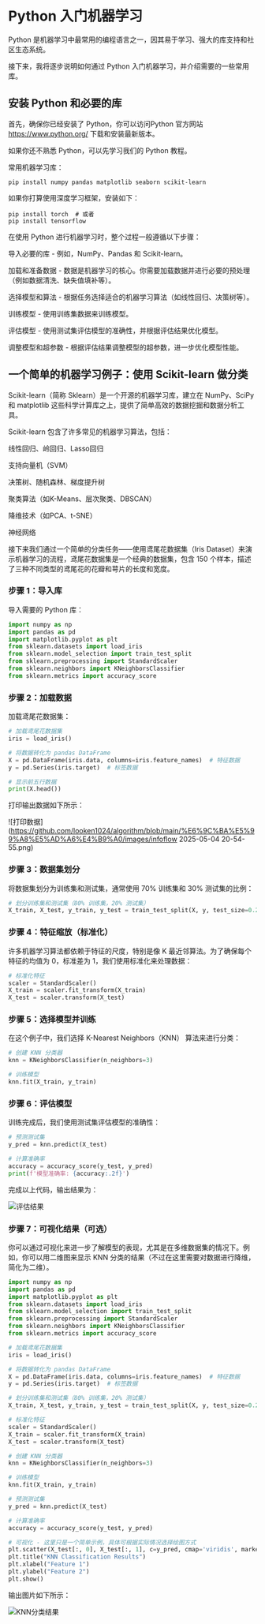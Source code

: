 # Python 入门机器学习

Python 是机器学习中最常用的编程语言之一，因其易于学习、强大的库支持和社区生态系统。

接下来，我将逐步说明如何通过 Python 入门机器学习，并介绍需要的一些常用库。

## 安装 Python 和必要的库

首先，确保你已经安装了 Python，你可以访问Python 官方网站 https://www.python.org/ 下载和安装最新版本。

如果你还不熟悉 Python，可以先学习我们的 Python 教程。

常用机器学习库：

```shell
pip install numpy pandas matplotlib seaborn scikit-learn
```

如果你打算使用深度学习框架，安装如下：

```shell
pip install torch  # 或者
pip install tensorflow
```

在使用 Python 进行机器学习时，整个过程一般遵循以下步骤：

导入必要的库 - 例如，NumPy、Pandas 和 Scikit-learn。

加载和准备数据 - 数据是机器学习的核心。你需要加载数据并进行必要的预处理（例如数据清洗、缺失值填补等）。

选择模型和算法 - 根据任务选择适合的机器学习算法（如线性回归、决策树等）。

训练模型 - 使用训练集数据来训练模型。

评估模型 - 使用测试集评估模型的准确性，并根据评估结果优化模型。

调整模型和超参数 - 根据评估结果调整模型的超参数，进一步优化模型性能。


## 一个简单的机器学习例子：使用 Scikit-learn 做分类

Scikit-learn（简称 Sklearn）是一个开源的机器学习库，建立在 NumPy、SciPy 和 matplotlib 这些科学计算库之上，提供了简单高效的数据挖掘和数据分析工具。

Scikit-learn 包含了许多常见的机器学习算法，包括：

线性回归、岭回归、Lasso回归

支持向量机（SVM）

决策树、随机森林、梯度提升树

聚类算法（如K-Means、层次聚类、DBSCAN）

降维技术（如PCA、t-SNE）

神经网络

接下来我们通过一个简单的分类任务——使用鸢尾花数据集（Iris Dataset）来演示机器学习的流程，鸢尾花数据集是一个经典的数据集，包含 150 个样本，描述了三种不同类型的鸢尾花的花瓣和萼片的长度和宽度。

### 步骤 1：导入库

导入需要的 Python 库：

```python
import numpy as np
import pandas as pd
import matplotlib.pyplot as plt
from sklearn.datasets import load_iris
from sklearn.model_selection import train_test_split
from sklearn.preprocessing import StandardScaler
from sklearn.neighbors import KNeighborsClassifier
from sklearn.metrics import accuracy_score
```

### 步骤 2：加载数据

加载鸢尾花数据集：

```python
# 加载鸢尾花数据集
iris = load_iris()

# 将数据转化为 pandas DataFrame
X = pd.DataFrame(iris.data, columns=iris.feature_names)  # 特征数据
y = pd.Series(iris.target)  # 标签数据

# 显示前五行数据
print(X.head())
```

打印输出数据如下所示：

![打印数据](https://github.com/looken1024/algorithm/blob/main/%E6%9C%BA%E5%99%A8%E5%AD%A6%E4%B9%A0/images/infoflow 2025-05-04 20-54-55.png)

### 步骤 3：数据集划分

将数据集划分为训练集和测试集，通常使用 70% 训练集和 30% 测试集的比例：

```python
# 划分训练集和测试集（80% 训练集，20% 测试集）
X_train, X_test, y_train, y_test = train_test_split(X, y, test_size=0.2, random_state=42)
```

### 步骤 4：特征缩放（标准化）

许多机器学习算法都依赖于特征的尺度，特别是像 K 最近邻算法。为了确保每个特征的均值为 0，标准差为 1，我们使用标准化来处理数据：

```python
# 标准化特征
scaler = StandardScaler()
X_train = scaler.fit_transform(X_train)
X_test = scaler.transform(X_test)
```

### 步骤 5：选择模型并训练

在这个例子中，我们选择 K-Nearest Neighbors（KNN） 算法来进行分类：

```python
# 创建 KNN 分类器
knn = KNeighborsClassifier(n_neighbors=3)

# 训练模型
knn.fit(X_train, y_train)
```

### 步骤 6：评估模型

训练完成后，我们使用测试集评估模型的准确性：

```python
# 预测测试集
y_pred = knn.predict(X_test)

# 计算准确率
accuracy = accuracy_score(y_test, y_pred)
print(f'模型准确率: {accuracy:.2f}')
```

完成以上代码，输出结果为：

![评估结果](https://github.com/looken1024/algorithm/blob/main/%E6%9C%BA%E5%99%A8%E5%AD%A6%E4%B9%A0/images/infoflow%202025-05-04%2020-54-55.png)

### 步骤 7：可视化结果（可选）

你可以通过可视化来进一步了解模型的表现，尤其是在多维数据集的情况下。例如，你可以用二维图来显示 KNN 分类的结果（不过在这里需要对数据进行降维，简化为二维）。

```python
import numpy as np
import pandas as pd
import matplotlib.pyplot as plt
from sklearn.datasets import load_iris
from sklearn.model_selection import train_test_split
from sklearn.preprocessing import StandardScaler
from sklearn.neighbors import KNeighborsClassifier
from sklearn.metrics import accuracy_score

# 加载鸢尾花数据集
iris = load_iris()

# 将数据转化为 pandas DataFrame
X = pd.DataFrame(iris.data, columns=iris.feature_names)  # 特征数据
y = pd.Series(iris.target)  # 标签数据

# 划分训练集和测试集（80% 训练集，20% 测试集）
X_train, X_test, y_train, y_test = train_test_split(X, y, test_size=0.2, random_state=42)

# 标准化特征
scaler = StandardScaler()
X_train = scaler.fit_transform(X_train)
X_test = scaler.transform(X_test)

# 创建 KNN 分类器
knn = KNeighborsClassifier(n_neighbors=3)

# 训练模型
knn.fit(X_train, y_train)

# 预测测试集
y_pred = knn.predict(X_test)

# 计算准确率
accuracy = accuracy_score(y_test, y_pred)

# 可视化 - 这里只是一个简单示例，具体可根据实际情况选择绘图方式
plt.scatter(X_test[:, 0], X_test[:, 1], c=y_pred, cmap='viridis', marker='o')
plt.title("KNN Classification Results")
plt.xlabel("Feature 1")
plt.ylabel("Feature 2")
plt.show()
```

输出图片如下所示：

![KNN分类结果](https://github.com/looken1024/algorithm/blob/main/%E6%9C%BA%E5%99%A8%E5%AD%A6%E4%B9%A0/images/knn-python-ml-1.png)

